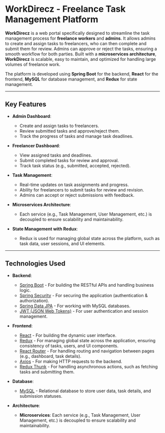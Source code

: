 # WorkDirecz - Freelance Task Management Platform

**WorkDirecz** is a web portal specifically designed to streamline the task management process for **freelance workers** and **admins**. It allows admins to create and assign tasks to freelancers, who can then complete and submit them for review. Admins can approve or reject the tasks, ensuring a smooth workflow for both parties. Built with a **microservices architecture**, **WorkDirecz** is scalable, easy to maintain, and optimized for handling large volumes of freelance work.

The platform is developed using **Spring Boot** for the backend, **React** for the frontend, **MySQL** for database management, and **Redux** for state management.

---

## Key Features

- **Admin Dashboard**:
  - Create and assign tasks to freelancers.
  - Review submitted tasks and approve/reject them.
  - Track the progress of tasks and manage task deadlines.

- **Freelancer Dashboard**:
  - View assigned tasks and deadlines.
  - Submit completed tasks for review and approval.
  - Track task status (e.g., submitted, accepted, rejected).

- **Task Management**:
  - Real-time updates on task assignments and progress.
  - Ability for freelancers to submit tasks for review and revision.
  - Admins can accept or reject submissions with feedback.

- **Microservices Architecture**:
  - Each service (e.g., Task Management, User Management, etc.) is decoupled to ensure scalability and maintainability.
  
- **State Management with Redux**:
  - Redux is used for managing global state across the platform, such as task data, user sessions, and UI elements.

---

## Technologies Used

- **Backend**: 
  - [Spring Boot](https://spring.io/projects/spring-boot) - For building the RESTful APIs and handling business logic.
  - [Spring Security](https://spring.io/projects/spring-security) - For securing the application (authentication & authorization).
  - [Spring Data JPA](https://spring.io/projects/spring-data) - For working with MySQL databases.
  - [JWT (JSON Web Tokens)](https://jwt.io/) - For user authentication and session management.

- **Frontend**:
  - [React](https://reactjs.org/) - For building the dynamic user interface.
  - [Redux](https://redux.js.org/) - For managing global state across the application, ensuring consistency of tasks, users, and UI components.
  - [React Router](https://reactrouter.com/) - For handling routing and navigation between pages (e.g., dashboard, task details).
  - [Axios](https://axios-http.com/) - For making HTTP requests to the backend.
  - [Redux Thunk](https://github.com/reduxjs/redux-thunk) - For handling asynchronous actions, such as fetching tasks and submitting them.

- **Database**:
  - [MySQL](https://www.mysql.com/) - Relational database to store user data, task details, and submission statuses.

- **Architecture**:
  - **Microservices**: Each service (e.g., Task Management, User Management, etc.) is decoupled to ensure scalability and maintainability.
